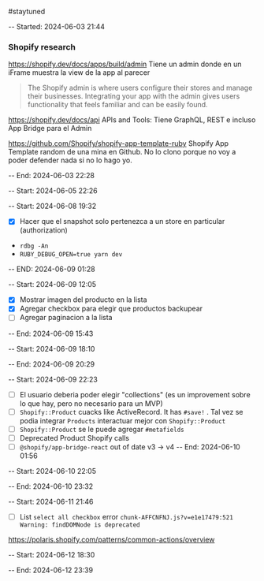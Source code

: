 #staytuned

-- Started: 2024-06-03 21:44
### Shopify research
https://shopify.dev/docs/apps/build/admin
Tiene un admin donde en un iFrame muestra la view de la app al parecer
> The Shopify admin is where users configure their stores and manage their businesses. Integrating your app with the admin gives users functionality that feels familiar and can be easily found.

https://shopify.dev/docs/api
APIs and Tools: Tiene GraphQL, REST e incluso App Bridge para el Admin

https://github.com/Shopify/shopify-app-template-ruby
Shopify App Template random de una mina en Github. No lo clono porque no voy a poder defender nada si no lo hago yo.

-- End: 2024-06-03 22:28

-- Start: 2024-06-05 22:26 

-- Start: 2024-06-08 19:32
- [x] Hacer que el snapshot solo pertenezca a un store en particular (authorization)
- `rdbg -An`
- `RUBY_DEBUG_OPEN=true yarn dev`

-- END: 2024-06-09 01:28

-- Start: 2024-06-09 12:05
- [x] Mostrar imagen del producto en la lista
- [x] Agregar checkbox para elegir que productos backupear
- [ ] Agregar paginacion a la lista

-- End: 2024-06-09 15:43

-- Start: 2024-06-09 18:10

-- End: 2024-06-09 20:29

-- Start: 2024-06-09 22:23
- [ ] El usuario deberia poder elegir "collections" (es un improvement sobre lo que hay, pero no necesario para un MVP)
- [ ] `Shopify::Product` cuacks like ActiveRecord. It has `#save!` . Tal vez se podia integrar `Products` interactuar mejor con `Shopify::Product`
- [ ] `Shopify::Product` se le puede agregar `#metafields`
- [ ] Deprecated Product Shopify calls
- [ ] `@shopify/app-bridge-react` out of date v3 -> v4
-- End: 2024-06-10 01:56

-- Start: 2024-06-10 22:05

-- End: 2024-06-10 23:32

-- Start: 2024-06-11 21:46
- [ ] List `select all checkbox` error `chunk-AFFCNFNJ.js?v=e1e17479:521 Warning: findDOMNode is deprecated`

https://polaris.shopify.com/patterns/common-actions/overview

-- Start: 2024-06-12 18:30

-- End: 2024-06-12 23:39

